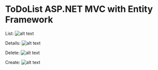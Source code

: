 # ToDoList ASP.NET MVC with Entity Framework

List:
![alt text](https://i.imgur.com/rhoHbUy.jpg)

Details:
![alt text](https://i.imgur.com/NjWPime.jpg)

Delete:
![alt text](https://i.imgur.com/UnvuRgL.jpg)

Create:
![alt text](https://i.imgur.com/zQ0NorS.jpg)
